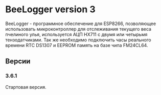 # BeeLogger version 3
BeeLogger - программное обеспечение для ESP8266, позволяющее использовать микроконтроллер для отслеживания текущего веса пчелиного улья, используется АЦП HX711 с двумя или четырьмя тензодатчиками. Так же необходимо подключить часы реального времени RTC DS1307 и EEPROM память на базе чипа FM24CL64.
## Версии
### 3.6.1
Стартовая версия.
